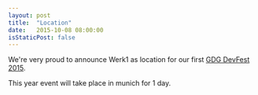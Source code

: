 ```yaml
---
layout: post
title:  "Location"
date:   2015-10-08 08:00:00
isStaticPost: false
---
```


We're very proud to announce Werk1 as location for our first [GDG DevFest 2015](http://devfest.gdg-munich.de/).

This year event will take place in munich for 1 day.
